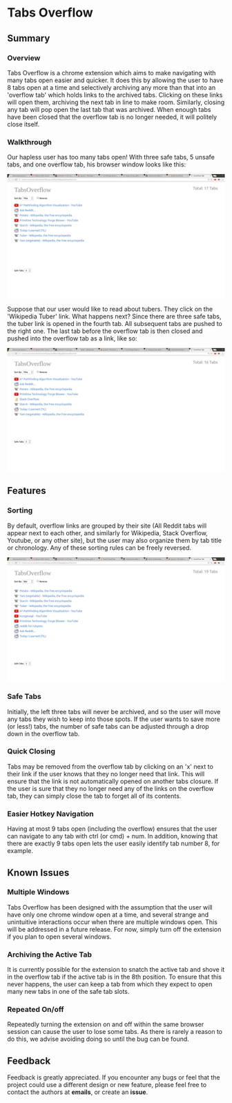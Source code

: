 # Tabs Overflow


## Summary

### Overview

Tabs Overflow is a chrome extension which aims to make navigating with many tabs
open easier and quicker.  It does this by allowing the user to have 8 tabs open
at a time and selectively archiving any more than that into an 'overflow tab'
which holds links to the archived tabs.  Clicking on these links will open them,
archiving the next tab in line to make room.  Similarly, closing any tab will
pop open the last tab that was archived.  When enough tabs have been closed that
the overflow tab is no longer needed, it will politely close itself.

### Walkthrough

Our hapless user has too many tabs open!  With three safe tabs, 5 unsafe tabs,
and one overflow tab, his browser window looks like this:

![First Walkthrough Image](images/walkthrough_first.png)

Suppose that our user would like to read about tubers.  They click on the
'Wikipedia Tuber' link.  What happens next?  Since there are three safe tabs,
the tuber link is opened in the fourth tab. All subsequent tabs are pushed to
the right one.  The last tab before the overflow tab is then closed and pushed
into the overflow tab as a link, like so:

![Second Walkthrough Image](images/walkthrough_second.png)

## Features

### Sorting

By default, overflow links are grouped by
their site (All Reddit tabs will appear next to each other, and similarly for
Wikipedia, Stack Overflow, Youtube, or any other site), but the user may also
organize them by tab title or chronology.  Any of these sorting rules can be freely
reversed.

![Image of Sorted](images/sorting.png)

### Safe Tabs

Initially, the left three tabs will
never be archived, and so the user will move any tabs they wish to keep into those
spots.  If the user wants to save more (or less!) tabs, the number of safe tabs
can be adjusted through a drop down in the overflow tab.

### Quick Closing

Tabs may be removed from the overflow tab by clicking on an 'x' next to their
link if the user knows that they no longer need that link.  This will ensure that
the link is not automatically opened on another tabs closure.  If the user is sure
that they no longer need any of the links on the overflow tab, they can simply
close the tab to forget all of its contents.

###  Easier Hotkey Navigation

Having at most 9 tabs open (including the overflow) ensures that the user can
navigate to any tab with ctrl (or cmd) + num.  In addition, knowing that there
are exactly 9 tabs open lets the user easily identify tab number 8, for example.

## Known Issues

### Multiple Windows

Tabs Overflow has been designed with the assumption that the user will have only
one chrome window open at a time, and several strange and unintuitive interactions
occur when there are multiple windows open.  This will be addressed in a future
release.  For now, simply turn off the extension if you plan to open several windows.

### Archiving the Active Tab

It is currently possible for the extension to snatch the active tab and shove it
in the overflow tab if the active tab is in the 8th position.  To ensure that this
never happens, the user can keep a tab from which they expect to open many new tabs
in one of the safe tab slots.

### Repeated On/off

Repeatedly turning the extension on and off within the same browser session can
cause the user to lose some tabs.  As there is rarely a reason to do this, we
advise avoiding doing so until the bug can be found.


## Feedback

Feedback is greatly appreciated.  If you encounter any bugs or feel that the
project could use a different design or new feature, please feel free to
contact the authors at **emails**, or create an **issue**.
